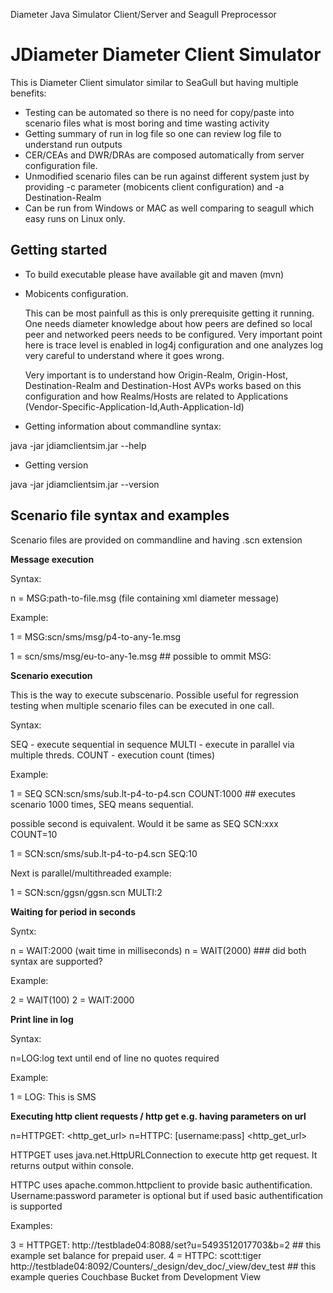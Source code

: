 Diameter Java Simulator Client/Server and Seagull Preprocessor

<h1>JDiameter Diameter Client Simulator</h1>

This is Diameter Client simulator similar to SeaGull but having multiple benefits:

- Testing can be automated so there is no need for copy/paste into scenario files what is most boring and time wasting activity
- Getting summary of run in log file so one can review log file to understand run outputs
- CER/CEAs and DWR/DRAs are composed automatically from server configuration file.
- Unmodified scenario files can be run against different system just by providing -c parameter (mobicents client configuration) and -a Destination-Realm
- Can be run from Windows or MAC as well comparing to seagull which easy runs on Linux only. 


<h2> Getting started </h2>

- To build executable please have available git and maven (mvn)

- Mobicents configuration.

  This can be most painfull as this is only prerequisite getting it running. One needs diameter knowledge about
  how peers are defined so local peer and networked peers needs to be configured. Very important point here is
  trace level is enabled in log4j configuration and one analyzes log very careful to understand where it goes wrong.

  Very important is to understand how Origin-Realm, Origin-Host, Destination-Realm and Destination-Host AVPs works based on this configuration
  and how Realms/Hosts are related to Applications (Vendor-Specific-Application-Id,Auth-Application-Id)


- Getting  information about commandline syntax:

java -jar jdiamclientsim.jar --help

- Getting version

java -jar jdiamclientsim.jar --version


<h2>Scenario file syntax and examples</h2>


Scenario files are provided on commandline and having .scn extension


<b>Message execution</b>

  Syntax:

  n = MSG:path-to-file.msg (file containing xml diameter message)

  Example:

  1 = MSG:scn/sms/msg/p4-to-any-1e.msg

  1 = scn/sms/msg/eu-to-any-1e.msg       ## possible to ommit MSG: 

<b> Scenario execution </b>

  This is the way to execute subscenario. Possible useful for regression testing when multiple scenario files can be executed in one call.

  Syntax:

  SEQ - execute sequential in sequence
  MULTI - execute in parallel via multiple threds.
  COUNT - execution count (times)

  Example:

  1 = SEQ SCN:scn/sms/sub.lt-p4-to-p4.scn COUNT:1000  ## executes scenario 1000 times, SEQ means sequential. 

  possible second is equivalent. Would it be same as SEQ SCN:xxx COUNT=10

  1 = SCN:scn/sms/sub.lt-p4-to-p4.scn SEQ:10

  Next is parallel/multithreaded example:

  1 = SCN:scn/ggsn/ggsn.scn MULTI:2

<b>Waiting for period in seconds</b>

  Syntx: 

  n = WAIT:2000 (wait time in milliseconds)
  n = WAIT(2000) ### did both syntax are supported?



  Example:

  2 = WAIT(100)
  2 = WAIT:2000

<b>Print line in log</b>

  Syntax: 

  n=LOG:log text until end of line no quotes required

  Example:

  1 = LOG: This is SMS

<b> Executing http client requests / http get e.g. having parameters on url </b>

  n=HTTPGET: <http_get_url>
  n=HTTPC: [username:pass] <http_get_url>

  HTTPGET uses java.net.HttpURLConnection to execute http get request. It returns output within console.

  HTTPC uses apache.common.httpclient to provide basic authentification. Username:password parameter is optional but if used basic authentification is supported
  
  Examples: 

  3 = HTTPGET: http://testblade04:8088/set?u=5493512017703&b=2                             ## this example set balance for prepaid user.
  4 = HTTPC: scott:tiger http://testblade04:8092/Counters/_design/dev_doc/_view/dev_test   ## this example queries Couchbase Bucket from Development View








